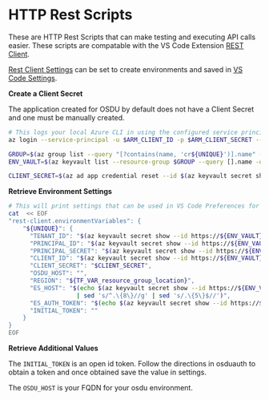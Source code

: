 # HTTP Rest Scripts

These are HTTP Rest Scripts that can make testing and executing API calls easier.  These scripts are compatable with the VS Code Extension [REST Client](https://marketplace.visualstudio.com/items?itemName=humao.rest-client).

[Rest Client Settings](https://github.com/Huachao/vscode-restclient#environment-variables) can be set to create environments and saved in [VS Code Settings](https://vscode.readthedocs.io/en/latest/getstarted/settings/).

__Create a Client Secret__

The application created for OSDU by default does not have a Client Secret and one must be manually created.

```bash
# This logs your local Azure CLI in using the configured service principal.
az login --service-principal -u $ARM_CLIENT_ID -p $ARM_CLIENT_SECRET --tenant $ARM_TENANT_ID

GROUP=$(az group list --query "[?contains(name, 'cr${UNIQUE}')].name" -otsv)
ENV_VAULT=$(az keyvault list --resource-group $GROUP --query [].name -otsv)

CLIENT_SECRET=$(az ad app credential reset --id $(az keyvault secret show --id https://${ENV_VAULT}.vault.azure.net/secrets/aad-client-id --query value -otsv) --query password -otsv)
```

__Retrieve Environment Settings__

```bash
# This will print settings that can be used in VS Code Preferences for the environment
cat  << EOF
"rest-client.environmentVariables": {
    "${UNIQUE}": {
      "TENANT_ID": "$(az keyvault secret show --id https://${ENV_VAULT}.vault.azure.net/secrets/tenant-id --query value -otsv)",
      "PRINCIPAL_ID": "$(az keyvault secret show --id https://${ENV_VAULT}.vault.azure.net/secrets/app-dev-sp-username --query value -otsv)",
      "PRINCIPAL_SECRET": "$(az keyvault secret show --id https://${ENV_VAULT}.vault.azure.net/secrets/app-dev-sp-password --query value -otsv)",
      "CLIENT_ID": "$(az keyvault secret show --id https://${ENV_VAULT}.vault.azure.net/secrets/aad-client-id --query value -otsv)",
      "CLIENT_SECRET": "$CLIENT_SECRET",
      "OSDU_HOST": "",
      "REGION": "${TF_VAR_resource_group_location}",
      "ES_HOST": "$(echo $(az keyvault secret show --id https://${ENV_VAULT}.vault.azure.net/secrets/opendes-elastic-endpoint --query value -otsv) \
                   | sed 's/^.\{8\}//g' | sed 's/.\{5\}$//')",
      "ES_AUTH_TOKEN": "$(echo $(az keyvault secret show --id https://${ENV_VAULT}.vault.azure.net/secrets/opendes-elastic-username --query value -otsv):$(az keyvault secret show --id https://${ENV_VAULT}.vault.azure.net/secrets/opendes-elastic-password --query value -otsv) | base64)",
      "INITIAL_TOKEN": ""
    }
}
EOF
```

__Retrieve Additional Values__

The `INITIAL_TOKEN` is an open id token.  Follow the directions in osduauth to obtain a token and once obtained save the value in settings.

The `OSDU_HOST` is your FQDN for your osdu environment.

